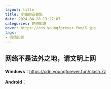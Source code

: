 ```yaml
---
layout: title
title: 小猫的安装包
date: 2024-04-28 13:27:07
categories: 网络知识
cover: https://cdn.youngforever.fun/6.jpg
tags: 
- 网络知识
---
```


## 网络不是法外之地，请文明上网

**Windows**：https://cdn.youngforever.fun/clash.7z

**Android**：
